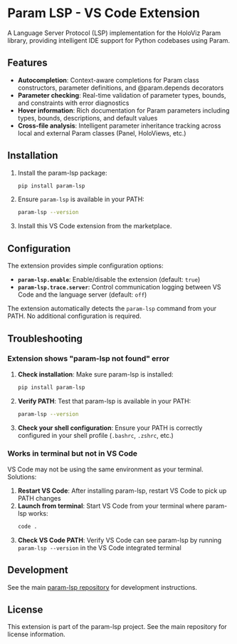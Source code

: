 # Param LSP - VS Code Extension

A Language Server Protocol (LSP) implementation for the HoloViz Param library, providing intelligent IDE support for Python codebases using Param.

## Features

- **Autocompletion**: Context-aware completions for Param class constructors, parameter definitions, and @param.depends decorators
- **Parameter checking**: Real-time validation of parameter types, bounds, and constraints with error diagnostics
- **Hover information**: Rich documentation for Param parameters including types, bounds, descriptions, and default values
- **Cross-file analysis**: Intelligent parameter inheritance tracking across local and external Param classes (Panel, HoloViews, etc.)

## Installation

1. Install the param-lsp package:

   ```bash
   pip install param-lsp
   ```

2. Ensure `param-lsp` is available in your PATH:

   ```bash
   param-lsp --version
   ```

3. Install this VS Code extension from the marketplace.

## Configuration

The extension provides simple configuration options:

- **`param-lsp.enable`**: Enable/disable the extension (default: `true`)
- **`param-lsp.trace.server`**: Control communication logging between VS Code and the language server (default: `off`)

The extension automatically detects the `param-lsp` command from your PATH. No additional configuration is required.

## Troubleshooting

### Extension shows "param-lsp not found" error

1. **Check installation**: Make sure param-lsp is installed:

   ```bash
   pip install param-lsp
   ```

2. **Verify PATH**: Test that param-lsp is available in your PATH:

   ```bash
   param-lsp --version
   ```

3. **Check your shell configuration**: Ensure your PATH is correctly configured in your shell profile (`.bashrc`, `.zshrc`, etc.)

### Works in terminal but not in VS Code

VS Code may not be using the same environment as your terminal. Solutions:

1. **Restart VS Code**: After installing param-lsp, restart VS Code to pick up PATH changes
2. **Launch from terminal**: Start VS Code from your terminal where param-lsp works:
   ```bash
   code .
   ```
3. **Check VS Code PATH**: Verify VS Code can see param-lsp by running `param-lsp --version` in the VS Code integrated terminal

## Development

See the main [param-lsp repository](https://github.com/hoxbro/param-lsp) for development instructions.

## License

This extension is part of the param-lsp project. See the main repository for license information.
